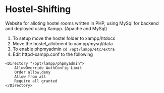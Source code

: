 # Hostel-Shifting
Website for alloting hostel rooms written in PHP, using MySql for backend and deployed using Xampp. (Apache and MySql)
<br/>
1. To setup move the hostel folder to xampp/htdocs
2. Move the hostel_allotment to xampp/mysql/data
3. To enable phpmyadmin
`cd /opt/lampp/etc/extra`
4. Edit httpd-xampp.conf to the following
```
<Directory "/opt/lampp/phpmyadmin">
    AllowOverride AuthConfig Limit
    Order allow,deny
    Allow from all
    Require all granted
</Directory>
```
